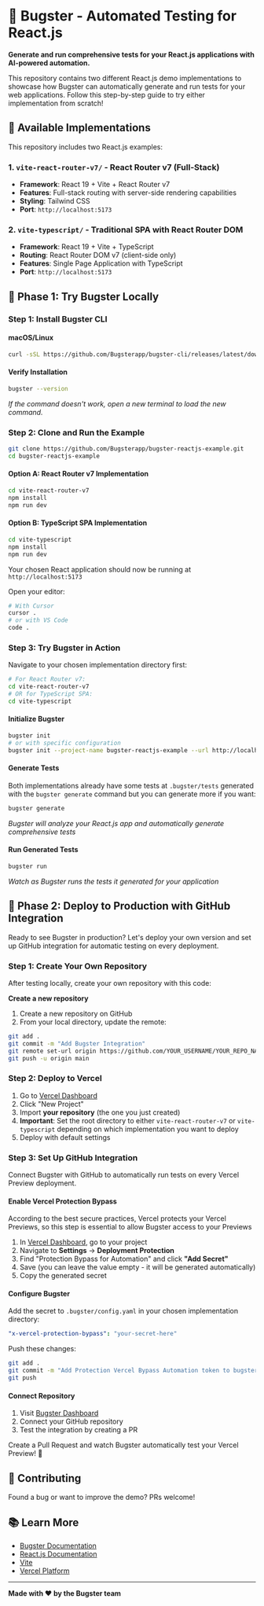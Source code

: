 # 🐛 Bugster - Automated Testing for React.js

**Generate and run comprehensive tests for your React.js applications with AI-powered automation.**

This repository contains two different React.js demo implementations to showcase how Bugster can automatically generate and run tests for your web applications. Follow this step-by-step guide to try either implementation from scratch!

## 📁 Available Implementations

This repository includes two React.js examples:

### 1. `vite-react-router-v7/` - React Router v7 (Full-Stack)

- **Framework**: React 19 + Vite + React Router v7
- **Features**: Full-stack routing with server-side rendering capabilities
- **Styling**: Tailwind CSS
- **Port**: `http://localhost:5173`

### 2. `vite-typescript/` - Traditional SPA with React Router DOM

- **Framework**: React 19 + Vite + TypeScript
- **Routing**: React Router DOM v7 (client-side only)
- **Features**: Single Page Application with TypeScript
- **Port**: `http://localhost:5173`

## 🚀 Phase 1: Try Bugster Locally

### Step 1: Install Bugster CLI

#### macOS/Linux

```bash
curl -sSL https://github.com/Bugsterapp/bugster-cli/releases/latest/download/install.sh | bash -s -- -y
```

#### Verify Installation

```bash
bugster --version
```

_If the command doesn't work, open a new terminal to load the new command._

### Step 2: Clone and Run the Example

```bash
git clone https://github.com/Bugsterapp/bugster-reactjs-example.git
cd bugster-reactjs-example
```

#### Option A: React Router v7 Implementation

```bash
cd vite-react-router-v7
npm install
npm run dev
```

#### Option B: TypeScript SPA Implementation

```bash
cd vite-typescript
npm install
npm run dev
```

Your chosen React application should now be running at `http://localhost:5173`

Open your editor:

```bash
# With Cursor
cursor .
# or with VS Code
code .
```

### Step 3: Try Bugster in Action

Navigate to your chosen implementation directory first:

```bash
# For React Router v7:
cd vite-react-router-v7
# OR for TypeScript SPA:
cd vite-typescript
```

#### Initialize Bugster

```bash
bugster init
# or with specific configuration
bugster init --project-name bugster-reactjs-example --url http://localhost:5173 --no-credentials
```

#### Generate Tests

Both implementations already have some tests at `.bugster/tests` generated with the `bugster generate` command but you can generate more if you want:

```bash
bugster generate
```

_Bugster will analyze your React.js app and automatically generate comprehensive tests_

#### Run Generated Tests

```bash
bugster run
```

_Watch as Bugster runs the tests it generated for your application_

## 🚀 Phase 2: Deploy to Production with GitHub Integration

Ready to see Bugster in production? Let's deploy your own version and set up GitHub integration for automatic testing on every deployment.

### Step 1: Create Your Own Repository

After testing locally, create your own repository with this code:

**Create a new repository**

1. Create a new repository on GitHub
2. From your local directory, update the remote:

```bash
git add .
git commit -m "Add Bugster Integration"
git remote set-url origin https://github.com/YOUR_USERNAME/YOUR_REPO_NAME.git
git push -u origin main
```

### Step 2: Deploy to Vercel

1. Go to [Vercel Dashboard](https://vercel.com/dashboard)
2. Click "New Project"
3. Import **your repository** (the one you just created)
4. **Important**: Set the root directory to either `vite-react-router-v7` or `vite-typescript` depending on which implementation you want to deploy
5. Deploy with default settings

### Step 3: Set Up GitHub Integration

Connect Bugster with GitHub to automatically run tests on every Vercel Preview deployment.

#### Enable Vercel Protection Bypass

According to the best secure practices, Vercel protects your Vercel Previews, so this step is essential to allow Bugster access to your Previews

1. In [Vercel Dashboard](https://vercel.com/dashboard), go to your project
2. Navigate to **Settings** → **Deployment Protection**
3. Find "Protection Bypass for Automation" and click **"Add Secret"**
4. Save (you can leave the value empty - it will be generated automatically)
5. Copy the generated secret

#### Configure Bugster

Add the secret to `.bugster/config.yaml` in your chosen implementation directory:

```yaml
"x-vercel-protection-bypass": "your-secret-here"
```

Push these changes:

```bash
git add .
git commit -m "Add Protection Vercel Bypass Automation token to bugster config.yaml"
git push
```

#### Connect Repository

1. Visit [Bugster Dashboard](https://gui.bugster.dev/dashboard)
2. Connect your GitHub repository
3. Test the integration by creating a PR

Create a Pull Request and watch Bugster automatically test your Vercel Preview! 🎉

## 🤝 Contributing

Found a bug or want to improve the demo? PRs welcome!

## 📚 Learn More

- [Bugster Documentation](https://docs.bugster.dev)
- [React.js Documentation](https://react.dev)
- [Vite](https://vite.dev/)
- [Vercel Platform](https://vercel.com/new)

---

**Made with ❤️ by the Bugster team**
